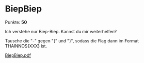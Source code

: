# BiepBiep

Punkte: **50**

Ich verstehe nur Biep-Biep. Kannst du mir weiterhelfen?

Tausche die "-" gegen "{" und "}", sodass die Flag dann im Format THAINNOS{XXX} ist.

[BiepBiep.pdf](./BiepBiep.pdf)
